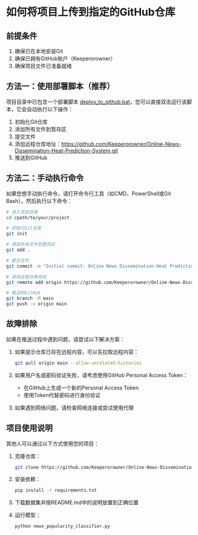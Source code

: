 # 如何将项目上传到指定的GitHub仓库

## 前提条件

1. 确保已在本地安装Git
2. 确保已拥有GitHub账户（Keeperorowner）
3. 确保项目文件已准备就绪

## 方法一：使用部署脚本（推荐）

项目目录中已包含一个部署脚本 [deploy_to_github.bat](file:///d%3A/.Temp/test/deploy_to_github.bat)，您可以直接双击运行该脚本，它会自动执行以下操作：

1. 初始化Git仓库
2. 添加所有文件到暂存区
3. 提交文件
4. 添加远程仓库地址：https://github.com/Keeperorowner/Online-News-Dissemination-Heat-Prediction-System.git
5. 推送到GitHub

## 方法二：手动执行命令

如果您想手动执行命令，请打开命令行工具（如CMD、PowerShell或Git Bash），然后执行以下命令：

```bash
# 进入项目目录
cd /path/to/your/project

# 初始化Git仓库
git init

# 添加所有文件到暂存区
git add .

# 提交文件
git commit -m "Initial commit: Online News Dissemination Heat Prediction System"

# 添加远程仓库地址
git remote add origin https://github.com/Keeperorowner/Online-News-Dissemination-Heat-Prediction-System.git

# 推送到GitHub
git branch -M main
git push -u origin main
```

## 故障排除

如果在推送过程中遇到问题，请尝试以下解决方案：

1. 如果提示仓库已存在远程内容，可以先拉取远程内容：
   ```bash
   git pull origin main --allow-unrelated-histories
   ```

2. 如果用户名或密码验证失败，请考虑使用GitHub Personal Access Token：
   - 在GitHub上生成一个新的Personal Access Token
   - 使用Token代替密码进行身份验证

3. 如果遇到网络问题，请检查网络连接或尝试使用代理

## 项目使用说明

其他人可以通过以下方式使用您的项目：

1. 克隆仓库：
   ```bash
   git clone https://github.com/Keeperorowner/Online-News-Dissemination-Heat-Prediction-System.git
   ```

2. 安装依赖：
   ```bash
   pip install -r requirements.txt
   ```

3. 下载数据集并按README.md中的说明放置到正确位置

4. 运行模型：
   ```bash
   python news_popularity_classifier.py
   ```